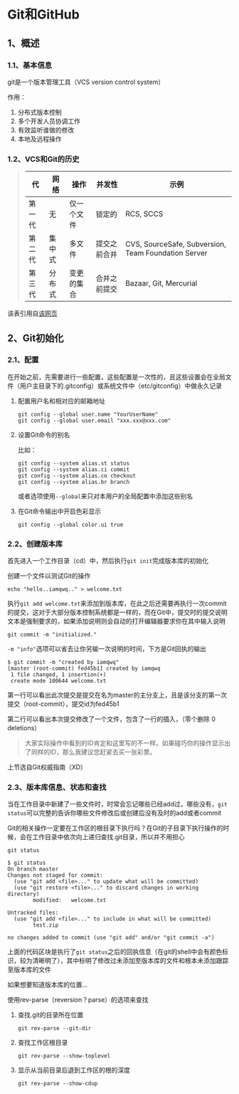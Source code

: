 # Git和GitHub

## 1、概述

### 1.1、基本信息

git是一个版本管理工具（VCS version control system）

作用：

1. 分布式版本控制
2. 多个开发人员协调工作
3. 有效监听谁做的修改
4. 本地及远程操作



### 1.2、VCS和Git的历史

> | 代     | 网络   | 操作       | 并发性       | 示例                                                |
> | ------ | ------ | ---------- | ------------ | --------------------------------------------------- |
> | 第一代 | 无     | 仅一个文件 | 锁定的       | RCS, SCCS                                           |
> | 第二代 | 集中式 | 多文件     | 提交之前合并 | CVS, SourceSafe, Subversion, Team Foundation Server |
> | 第三代 | 分布式 | 变更的集合 | 合并之前提交 | Bazaar, Git, Mercurial                              |

该表引用自[该网页](https://blog.csdn.net/ZCShouCSDN/article/details/100590313)



## 2、Git初始化

### 2.1、配置

在开始之前，先需要进行一些配置，这些配置是一次性的，且这些设置会在全局文件（用户主目录下的.gitconfig）或系统文件中（etc/gitconfig）中做永久记录

1. 配置用户名和相对应的邮箱地址

   ```git
   git config --global user.name "YourUserName"
   git config --global user.email "xxx.xxx@xxx.com"
   ```

2. 设置Git命令的别名

   比如：

   ```git
   git config --system alias.st status
   git config --system alias.ci commit
   git config --system alias.co checkout
   git config --system alias.br branch
   ```

   或者选项使用`--global`来只对本用户的全局配置中添加这些别名

3. 在Git命令输出中开启色彩显示

   ```
   git config --global color.ui true
   ```



### 2.2、创建版本库

首先进入一个工作目录（cd）中，然后执行`git init`完成版本库的初始化

创建一个文件以测试Git的操作

```git
echo "hello..iamqwq.." > welcome.txt
```

执行`git add welcome.txt`来添加到版本库，在此之后还需要再执行一次commit的提交，这对于大部分版本控制系统都是一样的，而在Git中，提交时的提交说明文本是强制要求的，如果添加说明则会自动的打开编辑器要求你在其中输入说明

```git
git commit -m "initialized."
```

`-m "info"`选项可以省去让你另输一次说明的时间，下方是Git回执的输出

```git
$ git commit -m "created by iamqwq"
[master (root-commit) fed45b1] created by iamqwq
 1 file changed, 1 insertion(+)
 create mode 100644 welcome.txt
```

第一行可以看出此次提交是提交在名为master的主分支上，且是该分支的第一次提交（root-commit），提交id为fed45b1

第二行可以看出本次提交修改了一个文件，包含了一行的插入，（零个删除 0 deletions）

> 大家实际操作中看到的ID肯定和这里写的不一样。如果碰巧你的操作显示出了同样的ID，那么我建议您赶紧去买一张彩票。

上节选自Git权威指南（XD）



### 2.3、版本库信息、状态和查找

当在工作目录中新建了一些文件时，时常会忘记哪些已经add过，哪些没有，`git status`可以完整的告诉你哪些文件修改后或创建后没有及时的add或者commit

Git的相关操作一定要在工作区的根目录下执行吗？在Git的子目录下执行操作的时候，会在工作目录中依次向上递归查找.git目录，所以并不用担心

```git
git status
```

```git
$ git status
On branch master
Changes not staged for commit:
  (use "git add <file>..." to update what will be committed)
  (use "git restore <file>..." to discard changes in working directory)
        modified:   welcome.txt

Untracked files:
  (use "git add <file>..." to include in what will be committed)
        test.zip

no changes added to commit (use "git add" and/or "git commit -a")
```

上面的代码区块是执行了`git status`之后的回执信息（在git的shell中会有颜色标识，较为清晰明了），其中标明了修改过未添加至版本库的文件和根本未添加跟踪至版本库的文件



如果想要知道版本库的位置...

使用rev-parse（reversion？parse）的选项来查找

1. 查找.git的目录所在位置

   ```git
   git rev-parse --git-dir
   ```

2. 查找工作区根目录

   ```git
   git rev-parse --show-toplevel
   ```

3. 显示从当前目录后退到工作区的根的深度

   ```git
   git rev-parse --show-cdup
   ```

   

